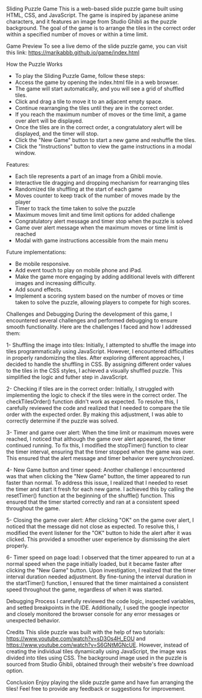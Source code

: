 Sliding Puzzle Game
This is a web-based slide puzzle game built using HTML, CSS, and JavaScript. The game is inspired by japanese anime characters, and it features an image from Studio Ghibli as the puzzle background. The goal of the game is to arrange the tiles in the correct order within a specified number of moves or within a time limit.


Game Preview
To see a live demo of the slide puzzle game, you can visit this link: https://marikabbb.github.io/game/index.html 

How the Puzzle Works
- To play the Sliding Puzzle Game, follow these steps:
- Access the game by opening the index.html file in a web browser.
- The game will start automatically, and you will see a grid of shuffled tiles.
- Click and drag a tile to move it to an adjacent empty space.
- Continue rearranging the tiles until they are in the correct order.
- If you reach the maximum number of moves or the time limit, a game over alert will be displayed.
- Once the tiles are in the correct order, a congratulatory alert will be displayed, and the timer will stop.
- Click the "New Game" button to start a new game and reshuffle the tiles.
- Click the "Instructions" button to view the game instructions in a modal window.


Features:
- Each tile represents a part of an image from a Ghibli movie. 
- Interactive tile dragging and dropping mechanism for rearranging tiles
- Randomized tile shuffling at the start of each game
- Moves counter to keep track of the number of moves made by the player
- Timer to track the time taken to solve the puzzle
- Maximum moves limit and time limit options for added challenge
- Congratulatory alert message and timer stop when the puzzle is solved
- Game over alert message when the maximum moves or time limit is reached
- Modal with game instructions accessible from the main menu


Future implementations:
- Be mobile responsive.
- Add event touch to play on mobile phone and iPad.
- Make the game more engaging by adding additional levels with different images and increasing difficulty.
- Add sound effects.
- Implement a scoring system based on the number of moves or time taken to solve the puzzle, allowing players to compete for high scores.

Challenges and Debugging
During the development of this game, I encountered several challenges and performed debugging to ensure smooth functionality. Here are the challenges I faced and how I addressed them:

1- Shuffling the image into tiles: Initially, I attempted to shuffle the image into tiles programmatically using JavaScript. However, I encountered difficulties in properly randomizing the tiles. After exploring different approaches, I decided to handle the shuffling in CSS. By assigning different order values to the tiles in the CSS styles, I achieved a visually shuffled puzzle. This simplified the logic and futher step in JavaScript. 

2- Checking if tiles are in the correct order: Initially, I struggled with implementing the logic to check if the tiles were in the correct order. The checkTilesOrder() function didn't work as expected. To resolve this, I carefully reviewed the code and realized that I needed to compare the tile order with the expected order. By making this adjustment, I was able to correctly determine if the puzzle was solved.

3- Timer and game over alert: When the time limit or maximum moves were reached, I noticed that although the game over alert appeared, the timer continued running. To fix this, I modified the stopTimer() function to clear the timer interval, ensuring that the timer stopped when the game was over. This ensured that the alert message and timer behavior were synchronized.

4- New Game button and timer speed: Another challenge I encountered was that when clicking the "New Game" button, the timer appeared to run faster than normal. To address this issue, I realized that I needed to reset the timer and start it fresh for each new game. I achieved this by calling the resetTimer() function at the beginning of the shuffle() function. This ensured that the timer started correctly and ran at a consistent speed throughout the game.

5- Closing the game over alert: After clicking "OK" on the game over alert, I noticed that the message did not close as expected. To resolve this, I modified the event listener for the "OK" button to hide the alert after it was clicked. This provided a smoother user experience by dismissing the alert properly.

6- Timer speed on page load: I observed that the timer appeared to run at a normal speed when the page initially loaded, but it became faster after clicking the "New Game" button. Upon investigation, I realized that the timer interval duration needed adjustment. By fine-tuning the interval duration in the startTimer() function, I ensured that the timer maintained a consistent speed throughout the game, regardless of when it was started.

Debugging Process
I carefully reviewed the code logic, inspected variables, and setted breakpoints in the IDE. Additionally, I used the google inpector and closely monitored the browser console for any error messages or unexpected behavior.

Credits
This slide puzzle was built with the help of two tutorials: https://www.youtube.com/watch?v=sD3Os4H_EOU and https://www.youtube.com/watch?v=S6GNtMGNcUE. However, instead of creating the individual tiles dynamically using JavaScript, the image was divided into tiles using CSS. The background image used in the puzzle is sourced from Studio Ghibli, obtained through their website's free download option.

Conclusion
Enjoy playing the slide puzzle game and have fun arranging the tiles! Feel free to provide any feedback or suggestions for improvement.
